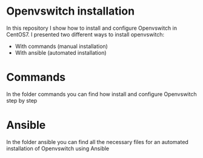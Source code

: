 # Openvswitch installation
In this repository I show how to install and configure Openvswitch in CentOS7. I presented two different ways to install openvswitch:
- With commands (manual installation)
- With ansible (automated installation)

# Commands
In the folder commands you can find how install and configure Openvswitch step by step

# Ansible
In the folder ansible you can find all the necessary files for an automated installation of Openvswitch using Ansible
